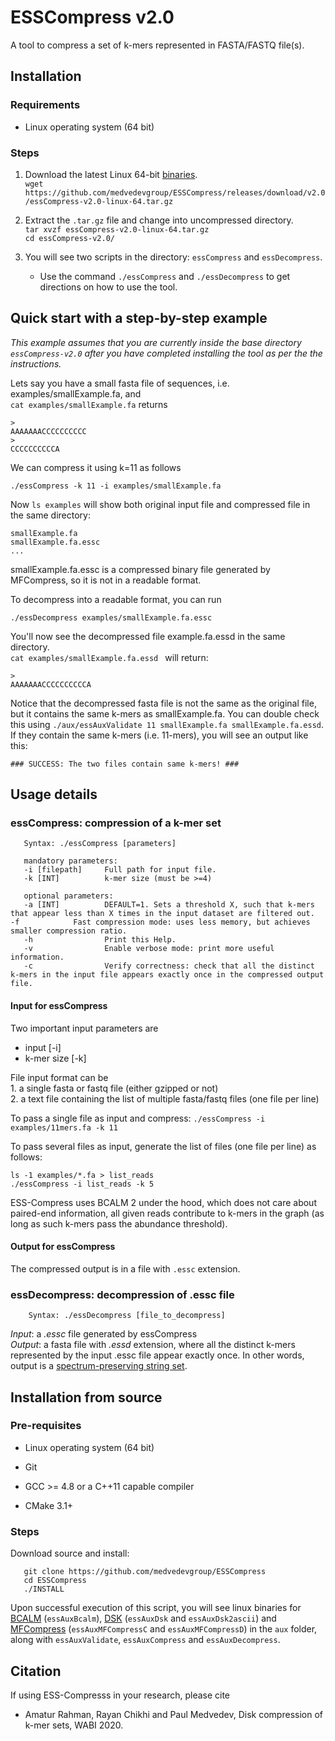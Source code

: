 # ESSCompress v2.0

A tool to compress a set of k-mers represented in FASTA/FASTQ file(s).


## Installation

### Requirements

- Linux operating system (64 bit)

### Steps

1. Download the latest Linux 64-bit [binaries](https://github.com/medvedevgroup/ESSCompress/releases/download/v2.0/essCompress-v2.0-linux-64.tar.gz).   
`wget https://github.com/medvedevgroup/ESSCompress/releases/download/v2.0/essCompress-v2.0-linux-64.tar.gz`

2. Extract the `.tar.gz` file and change into uncompressed directory.   
`tar xvzf essCompress-v2.0-linux-64.tar.gz`   
`cd essCompress-v2.0/`


3. You will see two scripts in the directory: `essCompress` and `essDecompress`.
	- Use the command `./essCompress` and `./essDecompress` to get directions on how to use the tool.



## Quick start with a step-by-step example

*This example assumes that you are currently inside the base directory `essCompress-v2.0` after you have completed installing the tool as per the the instructions.*

Lets say you have a small fasta file of sequences, i.e. examples/smallExample.fa, and   
`cat examples/smallExample.fa` returns

```
>
AAAAAAACCCCCCCCCC
>
CCCCCCCCCCA
```
We can compress it using k=11 as follows
```
./essCompress -k 11 -i examples/smallExample.fa
```  
Now `ls examples` will show both original input file and compressed file in the same directory:

```
smallExample.fa
smallExample.fa.essc
...
```
smallExample.fa.essc is a compressed binary file generated by MFCompress, so it is not in a readable format.

To decompress into a readable format, you can run
```
./essDecompress examples/smallExample.fa.essc   
```

You'll now see the decompressed file example.fa.essd in the same directory.   
`cat examples/smallExample.fa.essd ` will return:    

```
>
AAAAAAACCCCCCCCCCA
```
Notice that the decompressed fasta file is not the same as the original file, but it contains the same k-mers as smallExample.fa. You can double check this using
`./aux/essAuxValidate 11 smallExample.fa smallExample.fa.essd`.   
If they contain the same k-mers (i.e. 11-mers), you will see an output like this:

```
### SUCCESS: The two files contain same k-mers! ###
```


## Usage details

### essCompress: compression of a k-mer set

       Syntax: ./essCompress [parameters]   

       mandatory parameters:  
       -i [filepath]     Full path for input file.        
	   -k [INT]          k-mer size (must be >=4)

	   optional parameters:  
	   -a [INT]          DEFAULT=1. Sets a threshold X, such that k-mers that appear less than X times in the input dataset are filtered out. 	   -f		     Fast compression mode: uses less memory, but achieves smaller compression ratio.
	   -h                Print this Help.
	   -v                Enable verbose mode: print more useful information.
	   -c                Verify correctness: check that all the distinct k-mers in the input file appears exactly once in the compressed output file.



#### Input for essCompress

Two important input parameters are
* input [-i]   
* k-mer size [-k]   

File input format can be   
	1. a single fasta or fastq file (either gzipped or not)   
	2. a text file containing the list of multiple fasta/fastq files (one file per line)	 

To pass a single file as input and compress: `./essCompress -i examples/11mers.fa -k 11`

To pass several files as input, generate the list of files (one file per line) as follows:

```
ls -1 examples/*.fa > list_reads   
./essCompress -i list_reads -k 5
```

ESS-Compress uses BCALM 2 under the hood, which does not care about paired-end information, all given reads contribute to k-mers in the graph (as long as such k-mers pass the abundance threshold).



#### Output for essCompress
The compressed output is in a file with `.essc` extension.





### essDecompress: decompression of .essc file

        Syntax: ./essDecompress [file_to_decompress]

*Input*: a *.essc* file generated by essCompress   
*Output*: a fasta file with *.essd* extension, where all the distinct k-mers represented by the input .essc file appear exactly once. In other words, output is a [spectrum-preserving string set](http://doi.org/10.1007/978-3-030-45257-5_10).


## Installation from source

### Pre-requisites
- Linux operating system (64 bit)

- Git

- GCC >= 4.8 or a C++11 capable compiler   

- CMake 3.1+   

### Steps

Download source and install:

       git clone https://github.com/medvedevgroup/ESSCompress
       cd ESSCompress
       ./INSTALL

Upon successful execution of this script, you will see linux binaries for [BCALM](https://github.com/GATB/bcalm) (`essAuxBcalm`), [DSK](https://github.com/GATB/dsk) (`essAuxDsk` and `essAuxDsk2ascii`) and [MFCompress](http://bioinformatics.ua.pt/software/mfcompress/) (`essAuxMFCompressC` and `essAuxMFCompressD`) in the `aux` folder, along with `essAuxValidate`, `essAuxCompress` and `essAuxDecompress`.



## Citation

If using ESS-Compresss in your research, please cite
* Amatur Rahman, Rayan Chikhi and Paul Medvedev, Disk compression of k-mer sets, WABI 2020.
